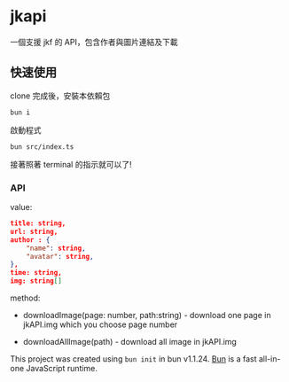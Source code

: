 # jkapi

一個支援 jkf 的 API，包含作者與圖片連結及下載

## 快速使用

clone 完成後，安裝本依賴包

```
bun i
```

啟動程式

```
bun src/index.ts
```

接著照著 terminal 的指示就可以了!

### API

value:

```json
title: string,
url: string,
author : {
    "name": string,
    "avatar": string,
},
time: string,
img: string[]
```

method:

- downloadImage(page: number, path:string) - download one page in jkAPI.img which you choose page number

- downloadAllImage(path) - download all image in jkAPI.img

This project was created using `bun init` in bun v1.1.24. [Bun](https://bun.sh) is a fast all-in-one JavaScript runtime.
